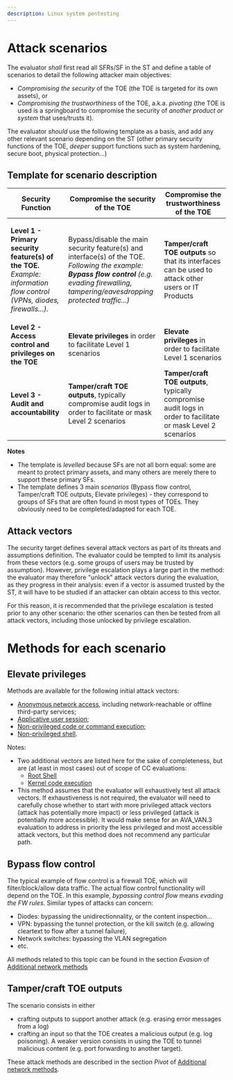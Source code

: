```yaml
---
description: Linux system pentesting
---
```


# Attack scenarios

The evaluator _shall_ first read all SFRs/SF in the ST and define a table of scenarios to detail the following attacker main objectives:

* _Compromising the security_ of the TOE (the TOE is targeted for its own assets), or
* _Compromising the trustworthiness_ of the TOE, a.k.a. _pivoting_ (the TOE is used is a springboard to compromise the security of _another product or system_ that uses/trusts it).

The evaluator _should_ use the following template as a basis, and add any other relevant scenario depending on the ST (other primary security functions of the TOE, _deeper_ support functions such as system hardening, secure boot, physical protection...)

## Template for scenario description

| Security Function                                                                                                                                     | Compromise the security of the TOE                                                                                                                                                                                               | Compromise the trustworthiness of the TOE                                                                      |
| ----------------------------------------------------------------------------------------------------------------------------------------------------- | -------------------------------------------------------------------------------------------------------------------------------------------------------------------------------------------------------------------------------- | -------------------------------------------------------------------------------------------------------------- |
| <p><strong>Level 1 - Primary security feature(s) of the TOE.</strong><br><em>Example: information flow control (VPNs, diodes, firewalls...).</em></p> | <p>Bypass/disable the main security feature(s) and interface(s) of the TOE.<br><em>Following the example: <strong>Bypass flow control</strong> (e.g. evading firewalling, tampering/eavesdropping protected traffic...)</em></p> | **Tamper/craft TOE outputs** so that its interfaces can be used to attack other users or IT Products           |
| **Level 2 - Access control and privileges on the TOE**                                                                                                | **Elevate privileges** in order to facilitate Level 1 scenarios                                                                                                                                                                  | **Elevate privileges** in order to facilitate Level 1 scenarios                                                |
| **Level 3 - Audit and accountability**                                                                                                                | **Tamper/craft TOE outputs**, typically compromise audit logs in order to facilitate or mask Level 2 scenarios                                                                                                                   | **Tamper/craft TOE outputs**, typically compromise audit logs in order to facilitate or mask Level 2 scenarios |

**Notes**

* The template is _levelled_ because SFs are not all born equal: some are meant to protect primary assets, and many others are merely there to support these primary SFs.
* The template defines 3 main _scenarios_ (Bypass flow control, Tamper/craft TOE outputs, Elevate privileges) - they correspond to groups of SFs that are often found in most types of TOEs. They obviously need to be completed/adapted for each TOE.

## Attack vectors

The security target defines several attack vectors as part of its threats and assumptions definition. The evaluator could be tempted to limit its analysis from these vectors (e.g. some groups of users may be trusted by assumption). However, privilege escalation plays a large part in the method: the evaluator may therefore "unlock" attack vectors during the evaluation, as they progress in their analysis: even if a vector is assumed trusted by the ST, it will have to be studied if an attacker can obtain access to this vector.&#x20;

For this reason, it is recommended that the privilege escalation is tested prior to any other scenario: the other scenarios can then be tested from all attack vectors, including those unlocked by privilege escalation.

# Methods for each scenario

## Elevate privileges

Methods are available for the following initial attack vectors:

* [Anonymous network access](Privilege\_escalation/0\_From\_anonymous\_network\_access.md), including network-reachable or offline third-party services;
* [Applicative user session](Privilege\_escalation/1\_From\_user\_applicative\_session.md);
* [Non-privileged code or command execution](Privilege\_escalation/2\_From\_User\_code\_or\_cmd\_exec.md);
* [Non-privileged shell](Privilege\_escalation/3\_From\_user\_shell.md).

Notes:

* Two additional vectors are listed here for the sake of completeness, but are (at least in most cases) out of scope of CC evaluations:
  * [Root Shell](Privilege\_escalation/4\_From\_root\_shell.md)
  * [Kernel code execution](Privilege\_escalation/5\_From\_Kernel\_code\_execution.md)
* This method assumes that the evaluator will exhaustively test all attack vectors. If exhaustiveness is not required, the evaluator will need to carefully chose whether to start with more privileged attack vectors (attack has potentially more impact) or less privileged (attack is potentially more accessible). It would make sense for an AVA\_VAN.3 evaluation to address in priority the less privileged and most accessible attack vectors, but this method does not recommend any particular path.

## Bypass flow control

The typical example of flow control is a firewall TOE, which will filter/block/allow data traffic. The actual flow control functionality will depend on the TOE. In this example, _bypassing control flow_ means _evading the FW rules_. Similar types of attacks can concern:&#x20;

* Diodes: bypassing the unidirectionnality, or the content inspection...
* VPN: bypassing the tunnel protection, or the kill switch (e.g. allowing cleartext to flow after a tunnel failure),&#x20;
* Network switches: bypassing the VLAN segregation
* etc.

All methods related to this topic can be found in the section _Evasion_ of [Additional network methods](2\_Additional\_network\_methods.md)

## Tamper/craft TOE outputs

The scenario consists in either

* crafting outputs to support another attack (e.g. erasing error messages from a log)
* crafting an input so that the TOE creates a malicious output (e.g. log poisoning). A weaker version consists in using the TOE to tunnel malicious content (e.g. port forwarding to another target).

These attack methods are described in the section _Pivot_ of [Additional network methods](2\_Additional\_network\_methods.md).

